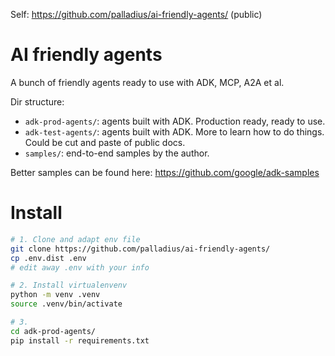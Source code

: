
Self: https://github.com/palladius/ai-friendly-agents/ (public)

# AI friendly agents

A bunch of friendly agents ready to use with ADK, MCP, A2A et al.

Dir structure:

* `adk-prod-agents/`: agents built with ADK. Production ready, ready to use.
* `adk-test-agents/`: agents built with ADK. More to learn how to do things. Could be cut and paste of public docs.
* `samples/`: end-to-end samples by the author.

Better samples can be found here: https://github.com/google/adk-samples

# Install

```bash
# 1. Clone and adapt env file
git clone https://github.com/palladius/ai-friendly-agents/
cp .env.dist .env
# edit away .env with your info

# 2. Install virtualenvenv
python -m venv .venv
source .venv/bin/activate

# 3.
cd adk-prod-agents/
pip install -r requirements.txt
```

